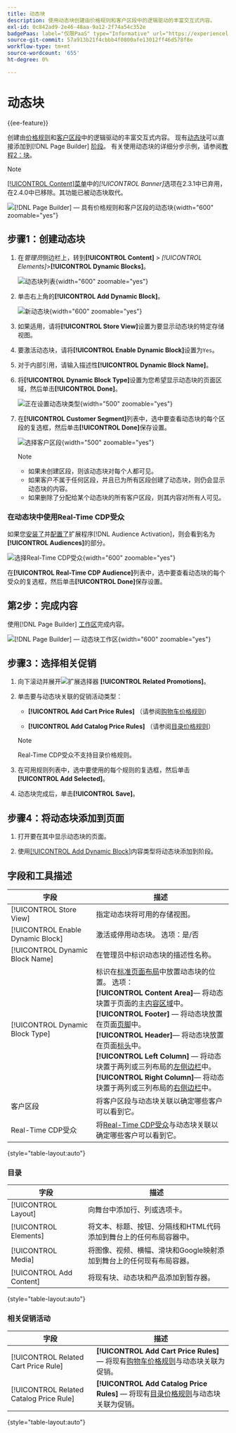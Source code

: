 ```yaml
---
title: 动态块
description: 使用动态块创建由价格规则和客户区段中的逻辑驱动的丰富交互式内容。
exl-id: 0c842ad9-2e46-48aa-9a12-2f74a54c352e
badgePaas: label="仅限PaaS" type="Informative" url="https://experienceleague.adobe.com/zh-hans/docs/commerce/user-guides/product-solutions" tooltip="仅适用于云项目(Adobe管理的PaaS基础架构)和内部部署项目上的Adobe Commerce 。"
source-git-commit: 57a913b21f4cbbb4f0800afe13012ff46d578f8e
workflow-type: tm+mt
source-wordcount: '655'
ht-degree: 0%

---
```


# 动态块

{{ee-feature}}

创建由[价格规则](../merchandising-promotions/introduction.md#price-rules)和[客户区段](../customers/customer-segments.md)中的逻辑驱动的丰富交互式内容。 现有[动态块](../page-builder/dynamic-block.md)可以直接添加到[!DNL Page Builder] [阶段](../page-builder/workspace.md)。 有关使用动态块的详细分步示例，请参阅[教程2：块](../page-builder/2-blocks.md)。

>[!NOTE]
>
>[[!UICONTROL Content]菜单](content-menu.md)中的&#x200B;_[!UICONTROL Banner]_&#x200B;选项在2.3.1中已弃用，在2.4.0中已移除。其功能已被动态块取代。

![[!DNL Page Builder] — 具有价格规则和客户区段的动态块](../page-builder/assets/pb-tutorial2-dynamic-block-storefront.png){width="600" zoomable="yes"}

## 步骤1：创建动态块

1. 在&#x200B;_管理员_&#x200B;侧边栏上，转到&#x200B;**[!UICONTROL Content]** > _[!UICONTROL Elements]_>**[!UICONTROL Dynamic Blocks]**。

   ![动态块列表](../page-builder/assets/pb-tutorial2-block-dynamic-add.png){width="600" zoomable="yes"}

1. 单击右上角的&#x200B;**[!UICONTROL Add Dynamic Block]**。

   ![新动态块](../page-builder/assets/pb-tutorial2-block-dynamic-new.png){width="600" zoomable="yes"}

1. 如果适用，请将&#x200B;**[!UICONTROL Store View]**&#x200B;设置为要显示动态块的特定存储视图。

1. 要激活动态块，请将&#x200B;**[!UICONTROL Enable Dynamic Block]**&#x200B;设置为`Yes`。

1. 对于内部引用，请输入描述性&#x200B;**[!UICONTROL Dynamic Block Name]**。

1. 将&#x200B;**[!UICONTROL Dynamic Block Type]**&#x200B;设置为您希望显示动态块的页面区域，然后单击&#x200B;**[!UICONTROL Done]**。

   ![正在设置动态块类型](../page-builder/assets/pb-dynamic-block-type.png){width="500" zoomable="yes"}

1. 在&#x200B;**[!UICONTROL Customer Segment]**&#x200B;列表中，选中要查看动态块的每个区段的复选框，然后单击&#x200B;**[!UICONTROL Done]**&#x200B;保存设置。

   ![选择客户区段](../page-builder/assets/pb-dynamic-block-customer-segment.png){width="500" zoomable="yes"}

   >[!NOTE]
   >
   >- 如果未创建区段，则该动态块对每个人都可见。
   >- 如果客户不属于任何区段，并且已为所有区段创建了动态块，则仍会显示动态块的内容。
   >- 如果删除了分配给某个动态块的所有客户区段，则其内容对所有人可见。

### 在动态块中使用Real-Time CDP受众

如果您[安装了](../customers/audience-activation.md#install-the-extension)并[配置了](../customers/audience-activation.md#configure-the-extension)扩展程序[!DNL Audience Activation]，则会看到名为&#x200B;**[!UICONTROL Audiences]**&#x200B;的部分。

![选择Real-Time CDP受众](./assets/dynamic-block-rtcdp.png){width="600" zoomable="yes"}

在&#x200B;**[!UICONTROL Real-Time CDP Audience]**&#x200B;列表中，选中要查看动态块的每个受众的复选框，然后单击&#x200B;**[!UICONTROL Done]**&#x200B;保存设置。

## 第2步：完成内容

使用[!DNL Page Builder] [工作区](../page-builder/workspace.md)完成内容。

![[!DNL Page Builder] — 动态块工作区](../page-builder/assets/pb-dynamic-block-workspace.png){width="600" zoomable="yes"}

## 步骤3：选择相关促销

1. 向下滚动并展开![扩展选择器](../assets/icon-display-expand.png) **[!UICONTROL Related Promotions]**。

1. 单击要与动态块关联的促销活动类型：

   - **[!UICONTROL Add Cart Price Rules]** （请参阅[购物车价格规则](../merchandising-promotions/price-rules-cart.md)）

   - **[!UICONTROL Add Catalog Price Rules]** （请参阅[目录价格规则](../merchandising-promotions/price-rules-catalog.md)）

   >[!NOTE]
   >
   >Real-Time CDP受众不支持目录价格规则。

1. 在可用规则列表中，选中要使用的每个规则的复选框，然后单击&#x200B;**[!UICONTROL Add Selected]**。

1. 动态块完成后，单击&#x200B;**[!UICONTROL Save]**。

## 步骤4：将动态块添加到页面

1. 打开要在其中显示动态块的页面。

1. 使用[[!UICONTROL Add Dynamic Block]](../page-builder/dynamic-block.md)内容类型将动态块添加到阶段。

## 字段和工具描述

| 字段 | 描述 |
|--- |--- |
| [!UICONTROL Store View] | 指定动态块将可用的存储视图。 |
| [!UICONTROL Enable Dynamic Block] | 激活或停用动态块。 选项：是/否 |
| [!UICONTROL Dynamic Block Name] | 在管理员中标识动态块的描述性名称。 |
| [!UICONTROL Dynamic Block Type] | 标识在[标准页面布局](layout-updates.md)中放置动态块的位置。 选项： <br/>**[!UICONTROL Content Area]**— 将动态块置于页面的主[内容区域](layout-updates.md)中。<br/>**[!UICONTROL Footer]** — 将动态块放置在页面[页脚](page-setup.md#footer)中。 <br/>**[!UICONTROL Header]**— 将动态块放置在页面[标头](page-setup.md#header)中。<br/>**[!UICONTROL Left Column]** — 将动态块置于两列或三列布局的[左侧边栏](page-layout.md#standard-page-layouts)中。 <br/>**[!UICONTROL Right Column]**— 将动态块置于两列或三列布局的[右侧边栏](page-layout.md#standard-page-layouts)中。 |
| 客户区段 | 将客户区段与动态块关联以确定哪些客户可以看到它。 |
| Real-Time CDP受众 | 将[Real-Time CDP受众](../customers/audience-activation.md)与动态块关联以确定哪些客户可以看到它。 |

{style="table-layout:auto"}

### 目录

| 字段 | 描述 |
|--- |--- |
| [!UICONTROL Layout] | 向舞台中添加行、列或选项卡。 |
| [!UICONTROL Elements] | 将文本、标题、按钮、分隔线和HTML代码添加到舞台上的任何布局容器中。 |
| [!UICONTROL Media] | 将图像、视频、横幅、滑块和Google映射添加到舞台上的任何现有布局容器。 |
| [!UICONTROL Add Content] | 将现有块、动态块和产品添加到暂存器。 |

{style="table-layout:auto"}

### 相关促销活动

| 字段 | 描述 |
|--- |--- |
| [!UICONTROL Related Cart Price Rule] | **[!UICONTROL Add Cart Price Rules]** — 将现有[购物车价格规则](../merchandising-promotions/price-rules-cart.md)与动态块关联为促销。 |
| [!UICONTROL Related Catalog Price Rule] | **[!UICONTROL Add Catalog Price Rules]** — 将现有[目录价格规则](../merchandising-promotions/price-rules-catalog.md)与动态块关联为促销。 |

{style="table-layout:auto"}
